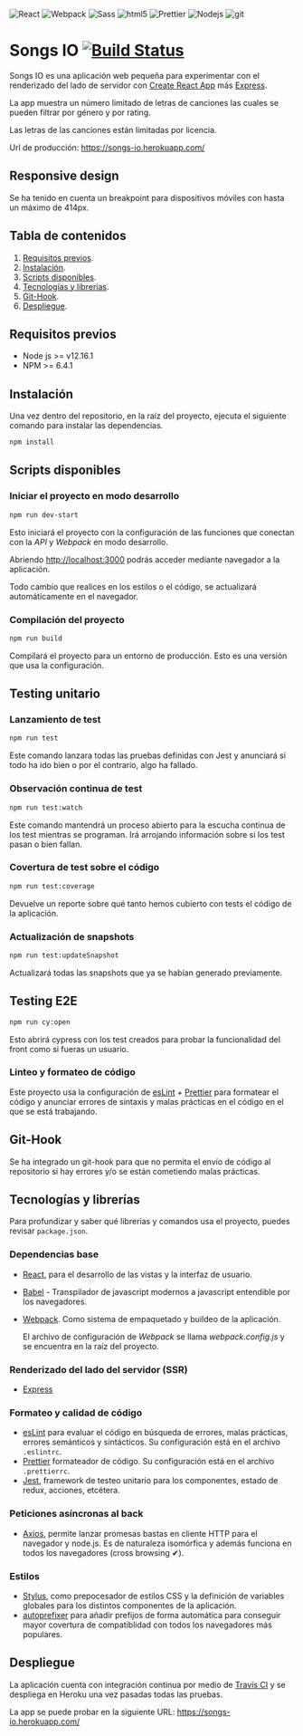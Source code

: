 <p>
	<img alt="React" src="https://img.shields.io/badge/-React-45b8d8?style=flat-square&logo=react&logoColor=white" />
	<img alt="Webpack" src="https://img.shields.io/badge/-Webpack-8DD6F9?style=flat-square&logo=webpack&logoColor=white" />
	<img alt="Sass" src="https://img.shields.io/badge/-Stylus-CC6699?style=flat-square&logo=stylus&logoColor=white" />
	<img alt="html5" src="https://img.shields.io/badge/-HTML5-E34F26?style=flat-square&logo=html5&logoColor=white" />
	<img alt="Prettier" src="https://img.shields.io/badge/-Prettier-F7B93E?style=flat-square&logo=prettier&logoColor=white" />
	<img alt="Nodejs" src="https://img.shields.io/badge/-esLint-43853d?style=flat-square&logo=ESLint&logoColor=white" />
	<img alt="git" src="https://img.shields.io/badge/-Git-F05032?style=flat-square&logo=git&logoColor=white" />
</p>

# Songs IO [![Build Status](https://travis-ci.org/Rowleen/songs-io.svg?branch=main)](https://travis-ci.org/Rowleen/songs-io)

Songs IO es una aplicación web pequeña para experimentar con el renderizado del lado de servidor con [Create React App](https://github.com/facebook/create-react-app) más [Express](https://expressjs.com/es/).

La app muestra un número limitado de letras de canciones las cuales se pueden filtrar por género y por rating.

Las letras de las canciones están limitadas por licencia.

Url de producción: https://songs-io.herokuapp.com/

## Responsive design

Se ha tenido en cuenta un breakpoint para dispositivos móviles con hasta un máximo de 414px.

## Tabla de contenidos

1. [Requisitos previos](https://github.com/Rowleen/songs-io#requisitos-previos).
2. [Instalación](https://github.com/Rowleen/songs-io#instalaci%C3%B3n).
3. [Scripts disponibles](https://github.com/Rowleen/songs-io#scripts-disponibles).
4. [Tecnologías y librerías](https://github.com/Rowleen/songs-io#tecnolog%C3%ADas-y-librer%C3%ADas).
5. [Git-Hook](https://github.com/Rowleen/songs-io#git-hooks).
6. [Despliegue](https://github.com/Rowleen/songs-io#despliegue).

## Requisitos previos

- Node js >= v12.16.1
- NPM >= 6.4.1

## Instalación

Una vez dentro del repositorio, en la raíz del proyecto, ejecuta el siguiente comando para instalar las dependencias.

```bash
npm install
```

## Scripts disponibles

### Iniciar el proyecto en modo desarrollo

```bash
npm run dev-start
```

Esto iniciará el proyecto con la configuración de las funciones que conectan con la _API_ y _Webpack_ en modo desarrollo.

Abriendo [http://localhost:3000](http://localhost:3000) podrás acceder mediante navegador a la aplicación.

Todo cambio que realices en los estilos o el código, se actualizará automáticamente en el navegador.

### Compilación del proyecto

```bash
npm run build
```

Compilará el proyecto para un entorno de producción. Esto es una versión que usa la configuración.

## Testing unitario

### Lanzamiento de test

```bash
npm run test
```

Este comando lanzara todas las pruebas definidas con Jest y anunciará si todo ha ido bien o por el contrario, algo ha fallado.

### Observación continua de test

```bash
npm run test:watch
```

Este comando mantendrá un proceso abierto para la escucha continua de los test mientras se programan. Irá arrojando información sobre si los test pasan o bien fallan.

### Covertura de test sobre el código

```bash
npm run test:coverage
```

Devuelve un reporte sobre qué tanto hemos cubierto con tests el código de la aplicación.

### Actualización de snapshots

```bash
npm run test:updateSnapshot
```

Actualizará todas las snapshots que ya se habían generado previamente.

## Testing E2E

```bash
npm run cy:open
```

Esto abrirá cypress con los test creados para probar la funcionalidad del front como si fueras un usuario.

### Linteo y formateo de código

Este proyecto usa la configuración de [esLint](https://eslint.org/) + [Prettier](https://prettier.io/) para formatear el código y anunciar errores de sintaxis y malas prácticas en el código en el que se está trabajando.

## Git-Hook

Se ha integrado un git-hook para que no permita el envío de código al repositorio si hay errores y/o se están cometiendo malas prácticas.

## Tecnologías y librerías

Para profundizar y saber qué librerías y comandos usa el proyecto, puedes revisar `package.json`.

### Dependencias base

- [React](https://es.reactjs.org/), para el desarrollo de las vistas y la interfaz de usuario.
- [Babel](https://babeljs.io/) - Transpilador de javascript modernos a javascript entendible por los navegadores.
- [Webpack](https://webpack.js.org/). Como sistema de empaquetado y buildeo de la aplicación.

  El archivo de configuración de _Webpack_ se llama _webpack.config.js_ y se encuentra en la raíz del proyecto.

### Renderizado del lado del servidor (SSR)

- [Express](https://expressjs.com/es/)

### Formateo y calidad de código

- [esLint](https://eslint.org/) para evaluar el código en búsqueda de errores, malas prácticas, errores semánticos y sintácticos. Su configuración está en el archivo `.eslintrc`.
- [Prettier](https://prettier.io/) formateador de código. Su configuración está en el archivo `.prettierrc`.
- [Jest](https://jestjs.io/), framework de testeo unitario para los componentes, estado de redux, acciones, etcétera.

### Peticiones asíncronas al back

- [Axios](https://github.com/axios/axios), permite lanzar promesas bastas en cliente HTTP para el navegador y node.js. Es de naturaleza isomórfica y además funciona en todos los navegadores (cross browsing ✔).

### Estilos

- [Stylus](https://stylus-lang.com/), como prepocesador de estilos CSS y la definición de variables globales para los distintos componentes de la aplicación.
- [autoprefixer]() para añadir prefijos de forma automática para conseguir mayor covertura de compatiblidad con todos los navegadores más populares.

## Despliegue

La aplicación cuenta con integración continua por medio de [Travis CI](https://travis-ci.org/) y se despliega en Heroku una vez pasadas todas las pruebas.

La app se puede probar en la siguiente URL: https://songs-io.herokuapp.com/
